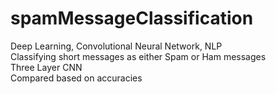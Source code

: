 # spamMessageClassification
Deep Learning, Convolutional Neural Network, NLP\
Classifying short messages as either Spam or Ham messages\
Three Layer CNN\
Compared based on accuracies

